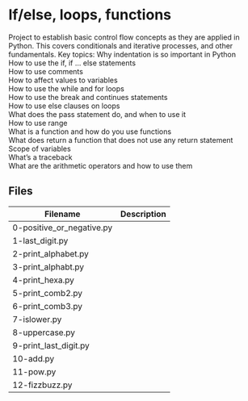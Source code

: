 # If/else, loops, functions
Project to establish basic control flow concepts as they are applied in Python. This covers conditionals and iterative processes, and other fundamentals. Key topics:
  Why indentation is so important in Python  
  How to use the if, if ... else statements  
  How to use comments  
  How to affect values to variables  
  How to use the while and for loops  
  How to use the break and continues statements  
  How to use else clauses on loops  
  What does the pass statement do, and when to use it  
  How to use range  
  What is a function and how do you use functions  
  What does return a function that does not use any return statement  
  Scope of variables  
  What’s a traceback  
  What are the arithmetic operators and how to use them  

## Files
| Filename | Description |
| -------- | ----------- |
| 0-positive_or_negative.py | 
| 1-last_digit.py | 
| 2-print_alphabet.py | 
| 3-print_alphabt.py | 
| 4-print_hexa.py | 
| 5-print_comb2.py | 
| 6-print_comb3.py | 
| 7-islower.py | 
| 8-uppercase.py | 
| 9-print_last_digit.py | 
| 10-add.py | 
| 11-pow.py | 
| 12-fizzbuzz.py | 
